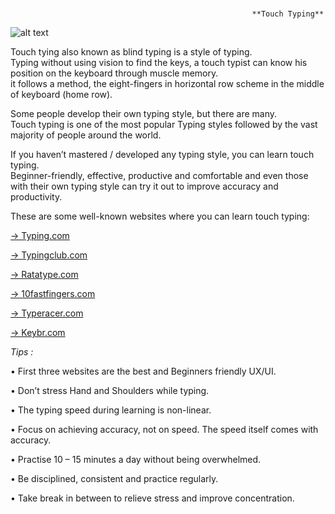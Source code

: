# 

                                                          **Touch Typing**                                                              
   


![alt text](https://www.ratatype.com/static/i/learn/keyboard/en/keyboard.webp)

<p align="left">Touch tying also known as blind typing is a style of typing.<br>
Typing without using vision to find the keys, a touch typist can know his position on the keyboard through muscle memory. <br>
it follows a method, the eight-fingers in horizontal row scheme in the middle of keyboard (home row).
</p>

Some people develop their own typing style, but there are many.<br>
Touch typing is one of the most popular Typing styles followed by the vast majority of people around the world.

If you haven’t mastered / developed any typing style, you can learn touch typing.<br>
Beginner-friendly, effective, productive and comfortable and even those with their own typing style can try it out to improve accuracy and productivity.

These are some well-known websites where you can learn touch typing:


[->	Typing.com](https://www.Typing.com)

[->	Typingclub.com](https://www.Typingclub.com)

[->	Ratatype.com](https://www.Ratatype.com)

[->	10fastfingers.com](https://www.10fastfingers.com)

[->	Typeracer.com](https://www.Typeracer.com)

[->	Keybr.com](https://www.Keybr.com)



*Tips :*

•	First three websites are the best and Beginners friendly UX/UI.

•	Don’t stress Hand and Shoulders while typing.

•	The typing speed during learning is non-linear.

•	Focus on achieving accuracy, not on speed. The speed itself comes with accuracy.

•	Practise 10 – 15 minutes a day without being overwhelmed.

•	Be disciplined, consistent and practice regularly.

•	Take break in between to relieve stress and improve concentration.
